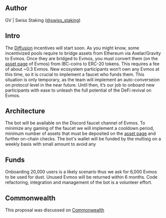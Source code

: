 ## Author
GV | Swiss Staking ([@swiss_staking](https://twitter.com/swiss_staking))
## Intro 
The [Diffusion](https://www.mintscan.io/evmos/proposals/64) incentives will start soon. As you might know, some incentivized pools require to bridge assets from Ethereum via Axelar/Gravity to Evmos. Once they are bridged to Evmos, you must convert them (on the [asset page](https://app.evmos.org/assets) of Evmos) from IBC-coins to ERC-20 tokens. This requires a fee of about ~0.3 Evmos. New ecosystem participants won’t own any Evmos at this time, so it is crucial to implement a faucet who funds them. This situation is only temporary, as the team will implement an auto-converseion on protocol level in the near future. Until then, it’s our job to onboard new participants with ease to unleash the full potential of the DeFi revival on Evmos.
## Architecture 
The bot will be available on the Discord faucet channel of Evmos. To minimize any gaming of the faucet we will implement a cooldown period, minimum number of assets that must be deposited on the [asset page](https://app.evmos.org/assets) and further on-chain checks. The bot's wallet will be funded by the multisig on a weekly basis with small amount to avoid any 
## Funds 
Onboarding 20,000 users is a likely scenario thus we ask for 6,000 Evmos to be used for dust. Unused Evmos will be returned within 6 months. Code refactoring, integration and management of the bot is a volunteer effort. 
## Commonwealth
This proposal was discussed on [Commonwealth](https://commonwealth.im/evmos/discussion/7208-faucet-for-defi-kickoff)

